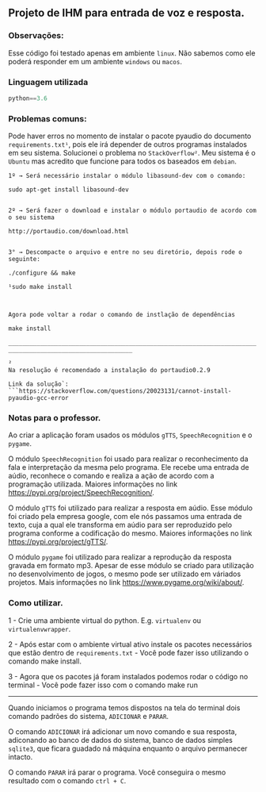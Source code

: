 ## Projeto de IHM para entrada de voz e resposta.

### **Observações**:
Esse código foi testado apenas em ambiente `linux`. Não sabemos como ele poderá responder em um ambiente `windows` ou `macos`.

### Linguagem utilizada
```py
python==3.6
```
### **Problemas comuns:**

Pode haver erros no momento de instalar o pacote pyaudio do documento `requirements.txt¹`, pois ele irá depender de outros programas instalados em seu sistema. Solucionei o problema no `StackOverflow²`. Meu sistema é o `Ubuntu` mas acredito que funcione para todos os baseados em `debian`.

```
1º → Será necessário instalar o módulo libasound-dev com o comando:

sudo apt-get install libasound-dev


2º → Será fazer o download e instalar o módulo portaudio de acordo com o seu sistema

http://portaudio.com/download.html


3° → Descompacte o arquivo e entre no seu diretório, depois rode o seguinte:

./configure && make

¹sudo make install



Agora pode voltar a rodar o comando de instlação de dependências

make install
```
`_________________________________________________________________________________________________________`

```
²
Na resolução é recomendado a instalação do portaudio0.2.9
    
Link da solução`: ```https://stackoverflow.com/questions/20023131/cannot-install-pyaudio-gcc-error
```


### **Notas para o professor.**

Ao criar a aplicação foram usados os módulos `gTTS`, `SpeechRecognition` e o `pygame`.

O módulo `SpeechRecognition` foi usado para realizar o reconhecimento da fala e interpretação da mesma pelo programa. Ele recebe uma entrada de aúdio, reconhece o comando e realiza a ação de acordo com a programação utilizada. Maiores informações no link https://pypi.org/project/SpeechRecognition/.

O módulo `gTTS` foi utilizado para realizar a resposta em aúdio. Esse módulo foi criado pela empresa google, com ele nós passamos uma entrada de texto, cuja a qual ele transforma em aúdio para ser reproduzido pelo programa conforme a codificação do mesmo. Maiores informações no link https://pypi.org/project/gTTS/.

O módulo `pygame` foi utilizado para realizar a reprodução da resposta gravada em formato mp3. Apesar de esse módulo se criado para utilização no desenvolvimento de jogos, o mesmo pode ser utilizado em váriados projetos. Mais informações no link https://www.pygame.org/wiki/about/.


### **Como utilizar.**

1 - Crie uma ambiente virtual do python. E.g. `virtualenv` ou `virtualenvwrapper`.

2 - Após estar com o ambiente virtual ativo instale os pacotes necessários que estão dentro de `requirements.txt` - Você pode fazer isso utilizando o comando make install.

3 - Agora que os pacotes já foram instalados podemos rodar o código no terminal - Você pode fazer isso com o comando make run


-----------------------------------------------------------------------------------------------------------------------------


Quando iniciamos o programa temos dispostos na tela do terminal dois comando padrões do sistema, `ADICIONAR` e `PARAR`.

O comando `ADICIONAR` irá adicionar um novo comando e sua resposta, adiconando ao banco de dados do sistema, banco de dados simples `sqlite3`, que ficara guadado ná máquina enquanto o arquivo permanecer intacto.

O comando `PARAR` irá parar o programa. Você conseguira o mesmo resultado com o comando `ctrl + C`.
